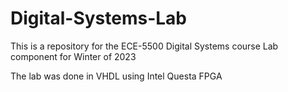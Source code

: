 # Digital-Systems-Lab
This is a repository for the ECE-5500 Digital Systems course Lab component for Winter of 2023

The lab was done in VHDL using Intel Questa FPGA

